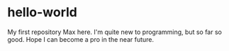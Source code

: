 # hello-world
My first repository
Max here. I'm quite new to programming, but so far so good. Hope I can become a pro in the near future.
